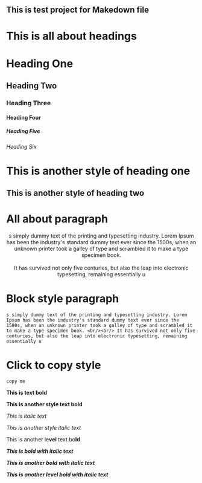 ## This is test project for Makedown file
# This is all about headings

# Heading One
## Heading Two
### Heading Three
#### Heading Four
##### Heading Five
###### Heading Six

This is another style of heading one
====================================

This is another style of heading two
------------------------------------

# All about paragraph
<p align='center'>s simply dummy text of the printing and typesetting industry. Lorem Ipsum has been the industry's standard dummy text ever since the 1500s, when an unknown printer took a galley of type and scrambled it to make a type specimen book. <br/><br/> It has survived not only five centuries, but also the leap into electronic typesetting, remaining essentially u</p>


# Block style paragraph
    s simply dummy text of the printing and typesetting industry. Lorem Ipsum has been the industry's standard dummy text ever since the 1500s, when an unknown printer took a galley of type and scrambled it to make a type specimen book. <br/><br/> It has survived not only five centuries, but also the leap into electronic typesetting, remaining essentially u

# Click to copy style
    copy me



**This is text bold**

__This is another style text bold__



*This is italic text*

_This is another style italic text_

This is another le**vel** text bo**ld**

***This is bold with italic text***

___This is another bold with italic text___

*__This is another level bold with italic text__*